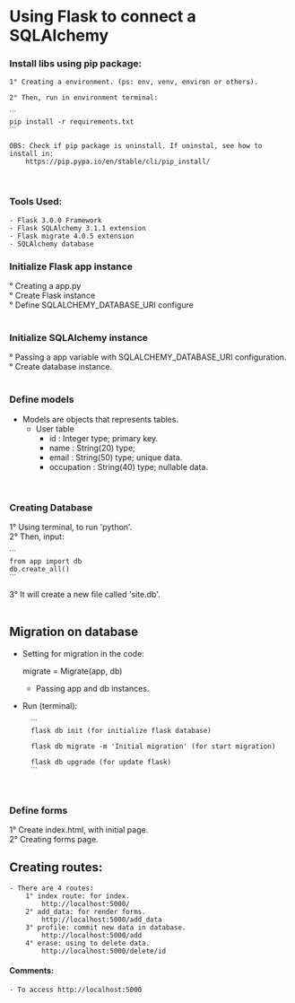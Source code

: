 # Using Flask to connect a SQLAlchemy


### Install libs using pip package:
    1° Creating a environment. (ps: env, venv, environ or others).

    2° Then, run in environment terminal:
    
    ˋˋˋ
    pip install -r requirements.txt
    ˋˋˋ 
        
    OBS: Check if pip package is uninstall. If uninstal, see how to install in:
        https://pip.pypa.io/en/stable/cli/pip_install/
    
<br>

### Tools Used:
    - Flask 3.0.0 Framework
    - Flask SQLAlchemy 3.1.1 extension
    - Flask migrate 4.0.5 extension
    - SQLAlchemy database


### Initialize Flask app instance<br>
° Creating a app.py<br>
° Create Flask instance<br>
° Define SQLALCHEMY_DATABASE_URI configure<br><br>

### Initialize SQLAlchemy instance<br>
° Passing a app variable with SQLALCHEMY_DATABASE_URI configuration.<br>
° Create database instance.<br><br>

### Define models

* Models are objects that represents tables.<br>
    * User table
        - id : Integer type; primary key.
        - name : String(20) type;
        - email : String(50) type; unique data.
        - occupation : String(40) type; nullable data.

<br>

### Creating Database

1° Using terminal, to run 'python'. <br>
2° Then, input:
    
    ˋˋˋ
    from app import db
    db.create_all()
    ˋˋˋ
3° It will create a new file called 'site.db'. <br><br>


## Migration on database

- Setting for migration in the code:

    migrate = Migrate(app, db)

    - Passing app and db instances.

- Run (terminal):

        ˋˋˋ 
        flask db init (for initialize flask database)
    
        flask db migrate -m 'Initial migration' (for start migration)
    
        flask db upgrade (for update flask)
        ˋˋˋ

<br>

### Define forms


1° Create index.html, with initial page. <br>
2° Creating forms page. <br>


## Creating routes:

    - There are 4 routes:
        1° index route: for index.
            http://localhost:5000/
        2° add_data: for render forms.
            http://localhost:5000/add_data
        3° profile: commit new data in database.
            http://localhost:5000/add
        4° erase: using to delete data.
            http://localhost:5000/delete/id


#### Comments:
    - To access http://localhost:5000